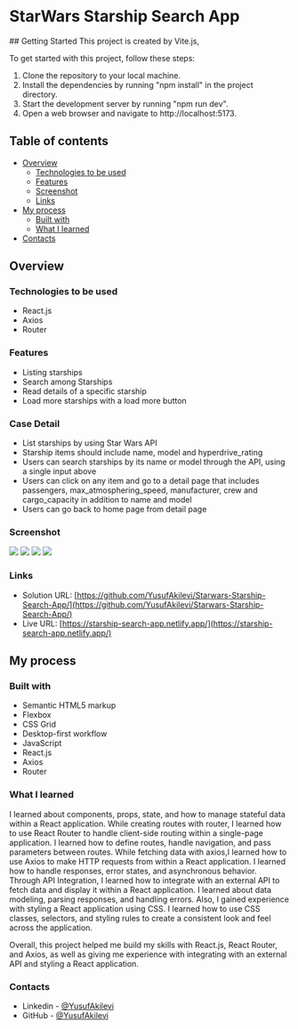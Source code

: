 # StarWars Starship Search App

## Getting Started
This project is created by Vite.js,

To get started with this project, follow these steps:

1. Clone the repository to your local machine.
2. Install the dependencies by running "npm install" in the project directory.
3. Start the development server by running "npm run dev".
4. Open a web browser and navigate to http://localhost:5173.

## Table of contents

- [Overview](#overview)
  - [Technologies to be used](#technologies-to-be-used)
  - [Features](#features)
  - [Screenshot](#screenshot)
  - [Links](#links)
- [My process](#my-process)
  - [Built with](#built-with)
  - [What I learned](#what-i-learned)
- [Contacts](#contacts)

## Overview

### Technologies to be used

- React.js
- Axios
- Router

### Features

- Listing starships
- Search among Starships
- Read details of a specific starship
- Load more starships with a load more button

### Case Detail

- List starships by using Star Wars API
- Starship items should include name, model and hyperdrive_rating
- Users can search starships by its name or model through the API, using a single input above
- Users can click on any item and go to a detail page that includes passengers, max_atmosphering_speed, manufacturer, crew and cargo_capacity in addition to name and model
- Users can go back to home page from detail page

### Screenshot

![](./Screenshots/Desktop-header.png)
![](./Screenshots/Desktop-loadmore.png)
![](./Screenshots/Mobile-header.png)
![](./Screenshots/Mobile-loadmore.png)

### Links

- Solution URL: [https://github.com/YusufAkilevi/Starwars-Starship-Search-App/](https://github.com/YusufAkilevi/Starwars-Starship-Search-App/)
- Live URL: [https://starship-search-app.netlify.app/](https://starship-search-app.netlify.app/)

## My process

### Built with

- Semantic HTML5 markup
- Flexbox
- CSS Grid
- Desktop-first workflow
- JavaScript
- React.js
- Axios
- Router

### What I learned

I learned about components, props, state, and how to manage stateful data within a React application. While creating routes with router, I learned how to use React Router to handle client-side routing within a single-page application. I learned how to define routes, handle navigation, and pass parameters between routes. While fetching data with axios,I learned how to use Axios to make HTTP requests from within a React application. I learned how to handle responses, error states, and asynchronous behavior. Through API Integration, I learned how to integrate with an external API to fetch data and display it within a React application. I learned about data modeling, parsing responses, and handling errors. Also, I gained experience with styling a React application using CSS. I learned how to use CSS classes, selectors, and styling rules to create a consistent look and feel across the application.

Overall, this project helped me build my skills with React.js, React Router, and Axios, as well as giving me experience with integrating with an external API and styling a React application.

### Contacts

- Linkedin - [@YusufAkilevi](https://www.linkedin.com/in/yusufakilevi/)
- GitHub - [@YusufAkilevi](https://github.com/YusufAkilevi)
